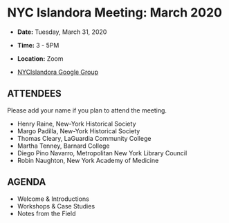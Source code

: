 # NYC Islandora Meeting: March 2020
* **Date:**  Tuesday, March 31, 2020
* **Time:** 3 - 5PM
* **Location:**  Zoom

* [NYCIslandora Google Group](https://groups.google.com/forum/#!forum/nycislandora)


## ATTENDEES
Please add your name if you plan to attend the meeting.
* Henry Raine, New-York Historical Society
* Margo Padilla, New-York Historical Society
* Thomas Cleary, LaGuardia Community College
* Martha Tenney, Barnard College
* Diego Pino Navarro, Metropolitan New York Library Council
* Robin Naughton, New York Academy of Medicine




## AGENDA
* Welcome & Introductions
* Workshops & Case Studies
* Notes from the Field
